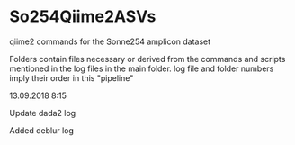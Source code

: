 # So254Qiime2ASVs
qiime2 commands for the Sonne254 amplicon dataset

Folders contain files necessary or derived from the commands and scripts mentioned in the log files in the main folder.
log file and folder numbers imply their order in this "pipeline"

13.09.2018 8:15

Update dada2 log

Added deblur log
